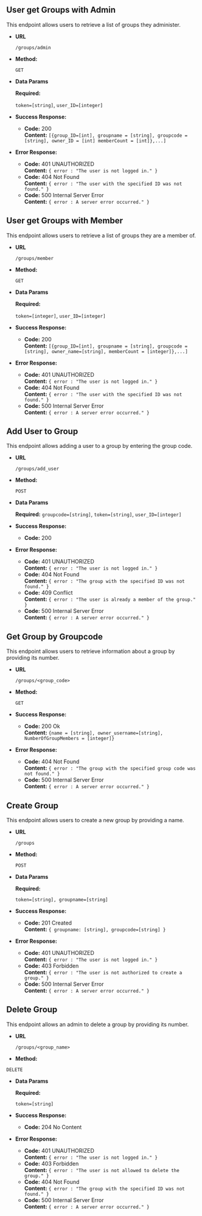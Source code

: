 ## **User get Groups with Admin**

This endpoint allows users to retrieve a list of groups they administer.

- **URL**

  `/groups/admin`

- **Method:**

  `GET`

- **Data Params**

  **Required:**

  `token=[string]`,
  `user_ID=[integer]`


- **Success Response:**

  - **Code:** 200 <br />
    **Content:** `[{group_ID=[int], groupname = [string], groupcode = [string], owner_ID = [int] memberCount = [int]},...]`

- **Error Response:**

  - **Code:** 401 UNAUTHORIZED <br />
    **Content:** `{ error : "The user is not logged in." }`
  - **Code:** 404 Not Found<br />
    **Content:** `{ error : "The user with the specified ID was not found." }`
  - **Code:** 500 Internal Server Error<br />
    **Content:** `{ error : A server error occurred." }` 

## **User get Groups with Member**

This endpoint allows users to retrieve a list of groups they are a member of.

- **URL**

  `/groups/member`


- **Method:**


  `GET`

- **Data Params**

  **Required:**

  `token=[integer]`,
   `user_ID=[integer]`

- **Success Response:**

  - **Code:** 200 <br />
    **Content:** `[{group_ID=[int], groupname = [string], groupcode = [string], owner_name=[string], memberCount = [integer]},...] `


- **Error Response:**

  - **Code:** 401 UNAUTHORIZED <br />
    **Content:** `{ error : "The user is not logged in." }`
  - **Code:** 404 Not Found<br />
    **Content:** `{ error : "The user with the specified ID was not found." }`
  - **Code:** 500 Internal Server Error<br />
    **Content:** `{ error : A server error occurred." }`

## **Add User to Group**

This endpoint allows adding a user to a group by entering the group code.

- **URL**

  `/groups/add_user`

- **Method:**

  `POST`

- **Data Params**

  **Required:**
  `groupcode=[string]`,
  `token=[string]`,
  `user_ID=[integer]`
  
- **Success Response:**

  - **Code:** 200 <br />

- **Error Response:**

  - **Code:** 401 UNAUTHORIZED <br />
    **Content:** `{ error : "The user is not logged in." }`
  - **Code:** 404 Not Found<br />
    **Content:** `{ error : "The group with the specified ID was not found." }`
  - **Code:** 409 Conflict<br />
    **Content:** `{ error : "The user is already a member of the group." }`
  - **Code:** 500 Internal Server Error<br />
    **Content:** `{ error : A server error occurred." }`

## **Get Group by Groupcode**

This endpoint allows users to retrieve information about a group by providing its number.

- **URL**

  `/groups/<group_code>`

- **Method:**

  `GET`

- **Success Response:**

  - **Code:** 200 Ok<br />
    **Content:** `{name = [string], owner_username=[string], NumberOfGroupMembers = [integer]}`

- **Error Response:**

  - **Code:** 404 Not Found<br />
    **Content:** `{ error : "The group with the specified group code was not found." }`
  - **Code:** 500 Internal Server Error<br />
    **Content:** `{ error : A server error occurred." }` 

## **Create Group**

This endpoint allows users to create a new group by providing a name.

- **URL**

  `/groups`

- **Method:**

  `POST`

- **Data Params**

  **Required:**

  `token=[string], groupname=[string]`

- **Success Response:**

  - **Code:** 201 Created<br />
    **Content:** `{ groupname: [string], groupcode=[string] }`

- **Error Response:**

  - **Code:** 401 UNAUTHORIZED <br />
    **Content:** `{ error : "The user is not logged in." }`
  - **Code:** 403 Forbidden <br />
    **Content:** `{ error : "The user is not authorized to create a group." }`
  - **Code:** 500 Internal Server Error<br />
    **Content:** `{ error : A server error occurred." }`

**Delete Group**
---

This endpoint allows an admin to delete a group by providing its number.

- **URL**

  `/groups/<group_name>`

- **Method:**

`DELETE`

- **Data Params**

  **Required:**

  `token=[string]`

- **Success Response:**

  - **Code:** 204 No Content<br />

- **Error Response:**

  - **Code:** 401 UNAUTHORIZED <br />
    **Content:** `{ error : "The user is not logged in." }`
  - **Code:** 403 Forbidden <br />
    **Content:** `{ error : "The user is not allowed to delete the group." }`
  - **Code:** 404 Not Found<br />
    **Content:** `{ error : "The group with the specified ID was not found." }`
  - **Code:** 500 Internal Server Error<br />
    **Content:** `{ error : A server error occurred." }`
